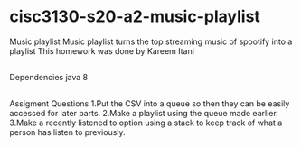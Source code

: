 # cisc3130-s20-a2-music-playlist
Music playlist 
Music playlist turns the top streaming music of spootify into a playlist
This homework was done by Kareem Itani
##
Dependencies 
java 8
##
Assigment Questions
1.Put the CSV into a queue so then they can be easily accessed for later parts.
2.Make a playlist using the queue made earlier.
3.Make a recently listened to option using a stack to keep track of what a person has listen to previously. 
